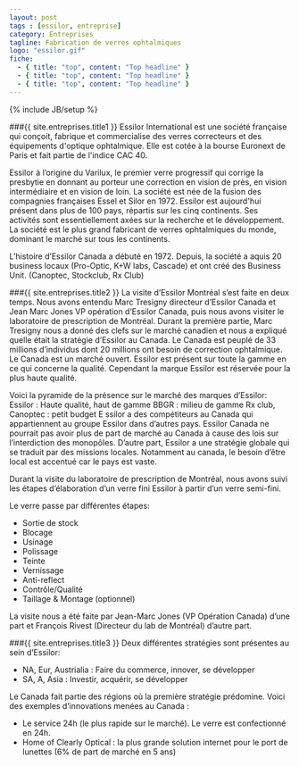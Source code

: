 ```yaml
---
layout: post
tags : [essilor, entreprise]
category: Entreprises
tagline: Fabrication de verres ophtalmiques
logo: "essilor.gif"
fiche:
  - { title: "top", content: "Top headline" }
  - { title: "top", content: "Top headline" }
  - { title: "top", content: "Top headline" }
---
```

{% include JB/setup %}

###{{ site.entreprises.title1 }}
Essilor International est une société française qui conçoit, fabrique et commercialise des verres correcteurs et des équipements d'optique ophtalmique. Elle est cotée à la bourse Euronext de Paris et fait partie de l'indice CAC 40.

Essilor à l’origine du Varilux, le premier verre progressif qui corrige la presbytie en donnant au porteur une correction en vision de près, en vision intermédiaire et en vision de loin. La société est née de la fusion des compagnies françaises Essel et Silor en 1972. Essilor est aujourd'hui présent dans plus de 100 pays, répartis sur les cinq continents. Ses activités sont essentiellement axées sur la recherche et le développement. La société est le plus grand fabricant de verres ophtalmiques du monde, dominant le marché sur tous les continents.

L’histoire d’Essilor Canada a débuté en 1972. Depuis, la société a aquis 20 business locaux (Pro-Optic, K+W labs, Cascade) et ont créé des Business Unit. (Canoptec, Stockclub, Rx Club)

###{{ site.entreprises.title2 }}
La visite d’Essilor Montréal s’est faite en deux temps. Nous avons entendu Marc Tresigny directeur d’Essilor Canada et Jean Marc Jones VP opération d’Essilor Canada, puis nous avons visiter le laboratoire de prescription de Montréal.
Durant la première partie, Marc Tresigny nous a donné des clefs sur le marché canadien et nous a expliqué quelle était la stratégie d’Essilor au Canada.
Le Canada est peuplé de 33 millions d’individus dont 20 millions ont besoin de correction ophtalmique. Le Canada est un marché ouvert.
Essilor est présent sur toute la gamme en ce qui concerne la qualité. Cependant la marque Essilor est réservée pour la plus haute qualité.

Voici la pyramide de la présence sur le marché des marques d’Essilor:
Essilor : Haute qualité, haut de gamme
BBGR : milieu de gamme
Rx club, Canoptec : petit budget
E
ssilor a des compétiteurs au Canada qui appartiennent au groupe Essilor dans d’autres pays. Essilor Canada ne pourrait pas avoir plus de part de marché au Canada à cause des lois sur l’interdiction des monopôles. D’autre part, Essilor a une stratégie globale qui se traduit par des missions locales. Notamment au canada, le besoin d’être local est accentué car le pays est vaste.

Durant la visite du laboratoire de prescription de Montréal, nous avons suivi les étapes d’élaboration d’un verre fini Essilor à partir d’un verre semi-fini.

Le verre passe par différentes étapes:
- Sortie de stock
- Blocage
- Usinage
- Polissage
- Teinte
- Vernissage
- Anti-reflect
- Contrôle/Qualité
- Taillage & Montage (optionnel)

La visite nous a été faite par Jean-Marc Jones (VP Opération Canada) d’une part et François Rivest (Directeur du lab de Montréal) d’autre part.


###{{ site.entreprises.title3 }}
Deux différentes stratégies sont présentes au sein d’Essilor:
- NA, Eur, Austrialia : Faire du commerce, innover, se développer
- SA, A, Asia : Investir, acquérir, se développer

Le Canada fait partie des régions où la première stratégie prédomine.
Voici des exemples d’innovations menées au Canada :
- Le service 24h (le plus rapide sur le marché). Le verre est confectionné en 24h.
- Home of Clearly Optical : la plus grande solution internet pour le port de lunettes (6% de part de marché en 5 ans)